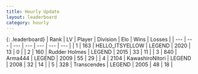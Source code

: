 ```yaml
---
title: Hourly Update
layout: leaderboard
category: hourly
---
```


{: .leaderboard}
| Rank | LV | Player | Division | Elo | Wins | Losses |
| --- | --- | --- | --- | --- | --- | --- |
| <span data-change="1">1</span> | 163 | <span title="ID: 528147">HELLO_ITSYELLOW</span> | LEGEND | <span data-change="8">2020</span> | <span data-change="1">13</span> | <span data-change="0">0</span> |
| <span data-change="-1">2</span> | 160 | <span title="ID: 219412">Rudder Holmes</span> | LEGEND | <span data-change="0">2015</span> | <span data-change="0">33</span> | <span data-change="0">11</span> |
| <span data-change="3">3</span> | 840 | <span title="ID: 1034">Arma444</span> | LEGEND | <span data-change="27">2009</span> | <span data-change="2">55</span> | <span data-change="0">29</span> |
| <span data-change="-1">4</span> | 2104 | <span title="ID: 164871">KawashiroNitori</span> | LEGEND | <span data-change="0">2008</span> | <span data-change="0">32</span> | <span data-change="0">14</span> |
| <span data-change="-1">5</span> | 328 | <span title="ID: 185505">Transcendes</span> | LEGEND | <span data-change="0">2005</span> | <span data-change="0">48</span> | <span data-change="0">18</span> |